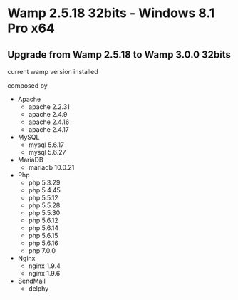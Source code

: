# Wamp 2.5.18 32bits - Windows 8.1 Pro x64
## Upgrade from Wamp 2.5.18 to Wamp 3.0.0 32bits

current wamp version installed

composed by
- Apache
  - apache 2.2.31
  - apache 2.4.9
  - apache 2.4.16
  - apache 2.4.17
- MySQL
  - mysql 5.6.17
  - mysql 5.6.27
- MariaDB
  - mariadb 10.0.21
- Php
  - php 5.3.29
  - php 5.4.45
  - php 5.5.12
  - php 5.5.28
  - php 5.5.30
  - php 5.6.12
  - php 5.6.14
  - php 5.6.15
  - php 5.6.16
  - php 7.0.0
- Nginx
  - nginx 1.9.4
  - nginx 1.9.6
- SendMail
  - delphy
